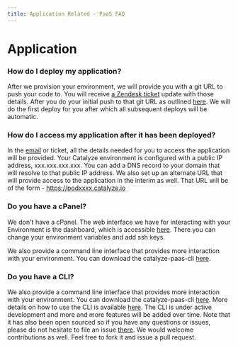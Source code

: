 ```yaml
---
title: Application Related - PaaS FAQ
---
```


# Application

### How do I deploy my application?

After we provision your environment, we will provide you with a git URL to push your code to. You will receive [a Zendesk ticket](https://resources.catalyze.io/paas/getting-started/deploying-your-first-app/provisioning-your-environment/) update with those details. After you do your initial push to that git URL as outlined [here](https://resources.catalyze.io/paas/getting-started/deploying-your-first-app/deploying-the-app/). We will do the first deploy for you after which all subsequent deploys will be automatic. 

### How do I access my application after it has been deployed?

In the [email](https://resources.catalyze.io/paas/getting-started/deploying-your-first-app/provisioning-your-environment/) or ticket, all the details needed for you to access the application will be provided. Your Catalyze environment is configured with a public IP address, xxx.xxx.xxx.xxx. You can add a DNS record to your domain that will resolve to that public IP address. We also set up an alternate URL that will provide access to the application in the interim as well. That URL will be of the form - https://podxxxx.catalyze.io


### Do you have a cPanel?

We don't have a cPanel. The web interface we have for interacting with your Environment is the dashboard, which is accessible [here](https://dashboard.catalyze.io). There you can change your environment variables and add ssh keys.

We also provide a command line interface that provides more interaction with your environment. You can download the catalyze-paas-cli [here](https://github.com/catalyzeio/catalyze-paas-cli). 


### Do you have a CLI?

We also provide a command line interface that provides more interaction with your environment. You can download the catalyze-paas-cli [here](https://github.com/catalyzeio/catalyze-paas-cli). More details on how to use the CLI is available [here](https://resources.catalyze.io/paas/getting-started/the-paas-cli/). The CLI is under active development and more and more features will be added over time. Note that it has also been open sourced so if you have any questions or issues, please do not hesitate to file an issue [there](https://github.com/catalyzeio/catalyze-paas-cli/issues). We would welcome contributions as well. Feel free to fork it and issue a pull request.


